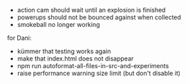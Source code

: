 * action cam should wait until an explosion is finished
* powerups should not be bounced against when collected
* smokeball no longer working

for Dani:

* kümmer that testing works again
* make that index.html does not disappear
* npm run autoformat-all-files-in-src-and-experiments
* raise performance warning size limit (but don't disable it)